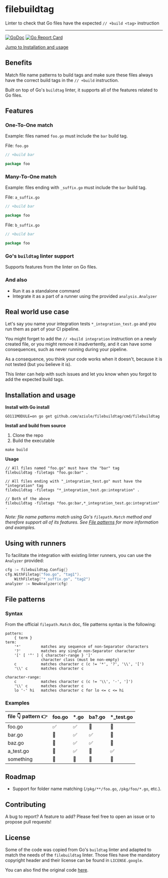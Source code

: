 # filebuildtag
Linter to check that Go files have the expected `// +build <tag>` instruction

---

[![GoDoc](https://godoc.org/github.com/aziule/filebuildtag?status.svg)](https://godoc.org/github.com/aziule/filebuildtag)
[![Go Report Card](https://goreportcard.com/badge/github.com/aziule/filebuildtag)](https://goreportcard.com/report/github.com/aziule/filebuildtag)

[Jump to Installation and usage](#installation-and-usage)

## Benefits

Match file name patterns to build tags and make sure these files always have the correct build tags in the `// +build` instruction.

Built on top of Go's `buildtag` linter, it supports all of the features related to Go files.

## Features

### One-To-One match

Example: files named `foo.go` must include the `bar` build tag.

File: `foo.go`
```go
// +build bar

package foo
```

### Many-To-One match

Example: files ending with `_suffix.go` must include the `bar` build tag.

File: `a_suffix.go`
```go
// +build bar

package foo
```

File: `b_suffix.go`
```go
// +build bar

package foo
```

### Go's `buildtag` linter support

Supports features from the linter on Go files.

### And also

* Run it as a standalone command
* Integrate it as a part of a runner using the provided `analysis.Analyzer`

## Real world use case

Let's say you name your integration tests `*_integration_test.go` and you run them as part of your CI pipeline.

You might forget to add the `// +build integration` instruction on a newly created file, or you might remove it inadvertently, 
and it can have some consequences, such as never running during your pipeline.

As a consequence, you think your code works when it doesn't, because it is not tested (but you believe it is).

This linter can help with such issues and let you know when you forgot to add the expected build tags.

## Installation and usage

**Install with Go install**

```shell
GO111MODULE=on go get github.com/aziule/filebuildtag/cmd/filebuildtag
```

**Install and build from source**
1. Clone the repo
2. Build the executable
```shell
make build
```

**Usage**

```shell
// All files named "foo.go" must have the "bar" tag
filebuildtag -filetags "foo.go:bar" .

// All files ending with "_integration_test.go" must have the "integration" tag
filebuildtag -filetags "*_integration_test.go:integration" .

// Both of the above
filebuildtag -filetags "foo.go:bar,*_integration_test.go:integration" .
```

*Note: file name patterns match using Go's `filepath.Match` method and therefore support all of its features.
See [File patterns](#file-patterns) for more information and examples.*

## Using with runners

To facilitate the integration with existing linter runners, you can use the `Analyzer` provided:
```go
cfg := filebuildtag.Config{}
cfg.WithFiletag("foo.go", "tag1").
    WithFiletag("*_suffix.go", "tag2")
analyzer := NewAnalyzer(cfg)
```

## File patterns

### Syntax

From the official `filepath.Match` doc, file patterns syntax is the following:

```
pattern:
	{ term }
term:
	'*'         matches any sequence of non-Separator characters
	'?'         matches any single non-Separator character
	'[' [ '^' ] { character-range } ']'
	            character class (must be non-empty)
	c           matches character c (c != '*', '?', '\\', '[')
	'\\' c      matches character c

character-range:
	c           matches character c (c != '\\', '-', ']')
	'\\' c      matches character c
	lo '-' hi   matches character c for lo <= c <= hi
```

### Examples

| file 👇 pattern 👉 | foo.go | *.go | ba?.go | *_test.go |
|--------------------|--------|------|--------|-----------|
| foo.go             | ✅     | ✅   | 🚫     | 🚫        |
| bar.go             | 🚫     | ✅   | ✅     | 🚫        |
| baz.go             | 🚫     | ✅   | ✅     | 🚫        |
| a_test.go          | 🚫     | ✅   | 🚫     | ✅        |
| something          | 🚫     | 🚫   | 🚫     | 🚫        |

## Roadmap

* Support for folder name matching (`/pkg/**/foo.go`, `/pkg/foo/*.go`, etc.).

## Contributing

A bug to report? A feature to add? Please feel free to open an issue or to propose pull requests!

## License

Some of the code was copied from Go's `buildtag` linter and adapted to match the needs of the `filebuildtag` linter.
Those files have the mandatory copyright header and their license can be found in `LICENSE.google`.

You can also find the original code [here](https://github.com/golang/tools/tree/master/go/analysis/passes/buildtag).